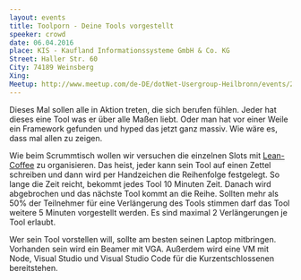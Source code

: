 ```yaml
---
layout: events
title: Toolporn - Deine Tools vorgestellt
speeker: crowd
date: 06.04.2016
place: KIS - Kaufland Informationssysteme GmbH & Co. KG
Street: Haller Str. 60
City: 74189 Weinsberg
Xing: 
Meetup: http://www.meetup.com/de-DE/dotNet-Usergroup-Heilbronn/events/229341590/
---
```


Dieses Mal sollen alle in Aktion treten, die sich berufen fühlen. Jeder hat dieses eine Tool was er über alle Maßen liebt.
Oder man hat vor einer Weile ein Framework gefunden und hyped das jetzt ganz massiv. Wie wäre es, dass mal allen zu zeigen.

Wie beim Scrummtisch wollen wir versuchen die einzelnen Slots mit [Lean-Coffee](http://leancoffee.org/) zu organisieren.
Das heist, jeder kann sein Tool auf einen Zettel schreiben und dann wird per Handzeichen die Reihenfolge festgelegt.
So lange die Zeit reicht, bekommt jedes Tool 10 Minuten Zeit. Danach wird abgebrochen und das nächste Tool kommt an die Reihe.
Sollten mehr als 50% der Teilnehmer für eine Verlängerung des Tools stimmen darf das Tool weitere 5 Minuten vorgestellt werden.
Es sind maximal 2 Verlängerungen je Tool erlaubt.

Wer sein Tool vorstellen will, sollte am besten seinen Laptop mitbringen. Vorhanden sein wird ein Beamer mit VGA. Außerdem wird eine
VM mit Node, Visual Studio und Visual Studio Code für die Kurzentschlossenen bereitstehen.